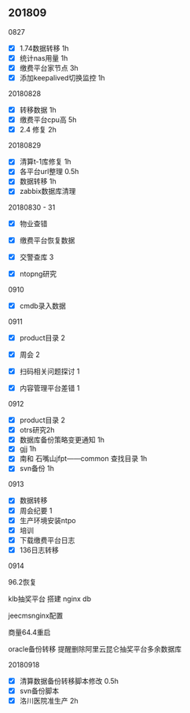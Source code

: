 ## 201809

0827

- [x] 1.74数据转移 1h
- [x] 统计nas用量 1h
- [x] 缴费平台家节点 3h
- [x] 添加keepalived切换监控 1h

20180828

- [x] 转移数据 1h
- [x] 缴费平台cpu高   5h
- [x] 2.4 修复 2h

20180829

- [x] 清算t-1库修复 1h
- [x] 各平台url整理 0.5h
- [x] ​数据转移 1h
- [x] zabbix数据库清理

20180830 - 31

- [x] 物业查错
- [x] 缴费平台恢复数据
- [x] 交警查库 3
- [x] ntopng研究







0910

- [x] cmdb录入数据





0911

- [x] product目录 2
- [x] 周会 2
- [x] 扫码相关问题探讨 1
- [x] 内容管理平台差错 1



0912

- [x] product目录 2
- [x] otrs研究2h
- [x] 数据库备份策略变更通知 1h
- [x] gjj 1h
- [x] 南和 石嘴山jfpt——common 查找目录 1h
- [x] svn备份 1h

0913

- [x] 数据转移 
- [x] 周会纪要 1
- [x] ​生产环境安装ntpo
- [x] 培训
- [x] 下载缴费平台日志
- [x] 136日志转移

0914

96.2恢复

klb抽奖平台 搭建 nginx db

jeecmsnginx配置



商量64.4重启

oracle备份转移
提醒删除阿里云昆仑抽奖平台多余数据库





20180918

- [x] 清算数据备份转移脚本修改 0.5h
- [x] svn备份脚本
- [x] 洛川医院准生产 2h